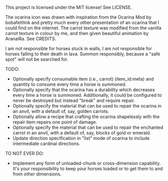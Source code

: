 This project is licensed under the MIT license! See LICENSE.

The ocarina icon was drawn with inspiration from the Ocarina Mod by bobafettlink and pretty much every other presentation of an ocarina that I could find on the internet. The carrot texture was modified from the vanilla carrot texture in colour by me, and then given beautiful animation by AranaiRa. See CREDITS.

I am not responsible for horses stuck in walls, I am not responsible for horses falling to their death in lava. Summon responsibly, because a "safe spot" will not be searched for.

TODO:
* Optionally specify consumable item (i.e., carrot) (item_id:meta) and quantity to consume every time a horse is summoned.
* Optionally specify that the ocarina has a durability which decreases every time a horse is summoned. Additionally, it could be configured to never be destroyed but instead "break" and require repair.
* Optionally specify the material that can be used to repair the ocarina in an anvil, with a default of, say, golden carrots.
* Optionally allow a recipe that crafting the ocarina shapelessly with the repair item repairs one point of damage.
* Optionally specify the material that can be used to repair the enchanted carrot in an anvil, with a default of, say, blocks of gold or emerald.
* Update direction specification in "list" mode of ocarina to include intermediate cardinal directions.

TO NOT EVER DO:
* Implement any form of unloaded-chunk or cross-dimension capability. It's your responsibility to keep your horses loaded or to get them to and from other dimensions.
